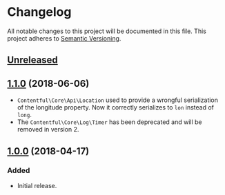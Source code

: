 # Changelog

All notable changes to this project will be documented in this file.
This project adheres to [Semantic Versioning](http://semver.org/).

## [Unreleased](https://github.com/contentful/contentful-core.php/compare/1.2.0...HEAD)

## [1.1.0](https://github.com/contentful/contentful-core.php/tree/1.1.0) (2018-06-06)

* `Contentful\Core\Api\Location` used to provide a wrongful serialization of the longitude property. Now it correctly serializes to `lon` instead of `long`.
* The `Contentful\Core\Log\Timer` has been deprecated and will be removed in version 2.

## [1.0.0](https://github.com/contentful/contentful-core.php/tree/1.0.0) (2018-04-17)

### Added

* Initial release.
